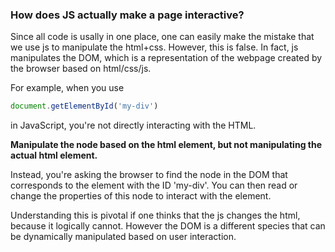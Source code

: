 ### How does JS actually make a page interactive?

Since all code is usally in one place, one can easily make the mistake that we use js to manipulate the html+css.
However, this is false. In fact, js manipulates the DOM, which is a representation of the webpage created by the browser based on html/css/js.

For example, when you use 
```js
document.getElementById('my-div') 
```
in JavaScript, you're not directly interacting with the HTML.

**Manipulate the node based on the html element, but not manipulating the actual html element.**

Instead, you're asking the browser to find the node in the DOM that corresponds to the element with the ID 'my-div'. You can then read or change the properties of this node to interact with the element.

Understanding this is pivotal if one thinks that the js changes the html, because it logically cannot. However the DOM is a different species that can be dynamically manipulated based on user interaction.